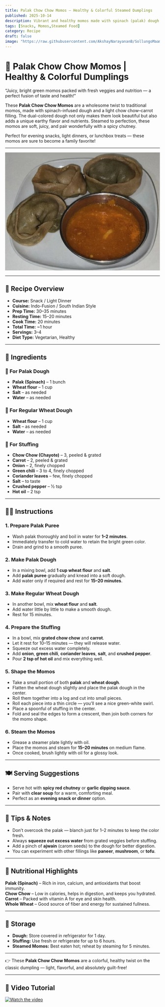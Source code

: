```yaml
---
title: Palak Chow Chow Momos – Healthy & Colorful Steamed Dumplings  
published: 2025-10-14  
description: Vibrant and healthy momos made with spinach (palak) dough and a nutritious chow chow–carrot filling — a colorful, juicy, and wholesome South Indian-style twist to traditional dumplings!  
tags: [Snacks, Momos,Steamed Food]  
category: Recipe  
draft: false  
image: "https://raw.githubusercontent.com/AkshayNarayananB/SollungoMaami/master/images/chowchowmomos.png"  
---
```


# 🥟 Palak Chow Chow Momos | Healthy & Colorful Dumplings  

“Juicy, bright green momos packed with fresh veggies and nutrition — a perfect fusion of taste and health!”  

These **Palak Chow Chow Momos** are a wholesome twist to traditional momos, made with spinach-infused dough and a light chow chow–carrot filling. The dual-colored dough not only makes them look beautiful but also adds a unique earthy flavor and nutrients. Steamed to perfection, these momos are soft, juicy, and pair wonderfully with a spicy chutney.  

Perfect for evening snacks, light dinners, or lunchbox treats — these momos are sure to become a family favorite!  

---

![Palak Chow Chow Momos](https://raw.githubusercontent.com/AkshayNarayananB/SollungoMaami/master/images/chowchowmomos.png)

---

## 📌 Recipe Overview  

- **Course:** Snack / Light Dinner  
- **Cuisine:** Indo-Fusion / South Indian Style  
- **Prep Time:** 30–35 minutes  
- **Resting Time:** 15–20 minutes  
- **Cook Time:** 20 minutes  
- **Total Time:** ~1 hour  
- **Servings:** 3–4  
- **Diet Type:** Vegetarian, Healthy  

---

## 🛒 Ingredients  

### 🌿 For Palak Dough  
- **Palak (Spinach)** – 1 bunch  
- **Wheat flour** – 1 cup  
- **Salt** – as needed  
- **Water** – as needed  

### 🌾 For Regular Wheat Dough  
- **Wheat flour** – 1 cup  
- **Salt** – as needed  
- **Water** – as needed  

### 🥕 For Stuffing  
- **Chow Chow (Chayote)** – 3, peeled & grated  
- **Carrot** – 2, peeled & grated  
- **Onion** – 2, finely chopped  
- **Green chili** – 3 to 4, finely chopped  
- **Coriander leaves** – few, finely chopped  
- **Salt** – to taste  
- **Crushed pepper** – ½ tsp  
- **Hot oil** – 2 tsp  

---

## 👩‍🍳 Instructions  

### 1. Prepare Palak Puree  
- Wash palak thoroughly and boil in water for **1–2 minutes**.  
- Immediately transfer to cold water to retain the bright green color.  
- Drain and grind to a smooth puree.  

### 2. Make Palak Dough  
- In a mixing bowl, add **1 cup wheat flour** and **salt**.  
- Add **palak puree** gradually and knead into a soft dough.  
- Add water only if required and rest for **15–20 minutes**.  

### 3. Make Regular Wheat Dough  
- In another bowl, mix **wheat flour** and **salt**.  
- Add water little by little to make a smooth dough.  
- Rest for 15 minutes.  

### 4. Prepare the Stuffing  
- In a bowl, mix **grated chow chow** and **carrot**.  
- Let it rest for 10–15 minutes — they will release water.  
- Squeeze out excess water completely.  
- Add **onion**, **green chili**, **coriander leaves**, **salt**, and **crushed pepper**.  
- Pour **2 tsp of hot oil** and mix everything well.  

### 5. Shape the Momos  
- Take a small portion of both **palak** and **wheat dough**.  
- Flatten the wheat dough slightly and place the palak dough in the center.  
- Roll them together into a log and cut into small pieces.  
- Roll each piece into a thin circle — you’ll see a nice green-white swirl.  
- Place a spoonful of stuffing in the center.  
- Fold and seal the edges to form a crescent, then join both corners for the momo shape.  

### 6. Steam the Momos  
- Grease a steamer plate lightly with oil.  
- Place the momos and steam for **15–20 minutes** on medium flame.  
- Once cooked, brush lightly with oil for a glossy look.  

---

## 🍽️ Serving Suggestions  

- Serve hot with **spicy red chutney** or **garlic dipping sauce**.  
- Pair with **clear soup** for a warm, comforting meal.  
- Perfect as an **evening snack or dinner** option.  

---

## 🌟 Tips & Notes  

- Don’t overcook the palak — blanch just for 1–2 minutes to keep the color fresh.  
- Always **squeeze out excess water** from grated veggies before stuffing.  
- Add a pinch of **ajwain** (carom seeds) to the dough for better digestion.  
- You can experiment with other fillings like **paneer**, **mushroom**, or **tofu**.  

---

## 🥦 Nutritional Highlights  

**Palak (Spinach)** – Rich in iron, calcium, and antioxidants that boost immunity.  
**Chow Chow** – Low in calories, helps in digestion, and keeps you hydrated.  
**Carrot** – Packed with vitamin A for eye and skin health.  
**Whole Wheat** – Good source of fiber and energy for sustained fullness.  

---

## 🥡 Storage  

- **Dough:** Store covered in refrigerator for 1 day.  
- **Stuffing:** Use fresh or refrigerate for up to 6 hours.  
- **Steamed Momos:** Best eaten hot; reheat by steaming for 5 minutes.  

---

👉 These **Palak Chow Chow Momos** are a colorful, healthy twist on the classic dumpling — light, flavorful, and absolutely guilt-free!  

---

## 🎥 Video Tutorial  

[![Watch the video](https://img.youtube.com/vi/INSERT_VIDEO_ID_HERE/0.jpg)](https://youtu.be/INSERT_VIDEO_ID_HERE)
